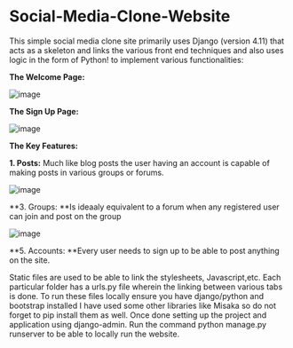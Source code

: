 # Social-Media-Clone-Website

This simple social media clone site primarily uses Django (version 4.11) that acts as a skeleton and links the various front end techniques and also uses logic in the form of Python! to implement various functionalities:


**The Welcome Page:**


![image](https://github.com/Tanpo7/Social-Media-Clone-Website/assets/95082877/2669d211-411d-410e-9ff6-dff28185a13f)


**The Sign Up Page:**


![image](https://github.com/Tanpo7/Social-Media-Clone-Website/assets/95082877/f584238a-1b31-4bc7-b69c-4204a7d5a846)


**The Key Features:**


**1. Posts:** Much like blog posts the user having an account is capable of making posts in various groups or forums.


![image](https://github.com/Tanpo7/Social-Media-Clone-Website/assets/95082877/990946d5-7a77-4245-9a77-a3002890a43b)


**3. Groups: **Is ideaaly equivalent to a forum when any registered user can join and post on the group


![image](https://github.com/Tanpo7/Social-Media-Clone-Website/assets/95082877/9b01b1d0-5e88-4954-97ce-9aa0c6d93fda)


**5. Accounts: **Every user needs to sign up to be able to post anything on the site. 

Static files are used to be able to link the stylesheets, Javascript,etc. 
Each particular folder has a urls.py file wherein the linking between various tabs is done.
To run these files locally ensure you have django/python and bootstrap installed I have used some other libraries like Misaka so do not forget to pip install them as well. Once done setting up the project and application using django-admin. Run the command python manage.py runserver to be able to locally run the website.
